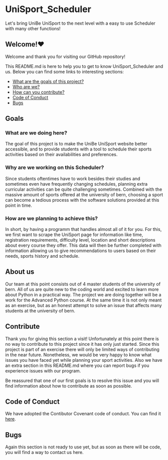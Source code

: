 # UniSport_Scheduler
Let's bring UniBe UniSport to the next level with a easy to use Scheduler with many other functions!

## Welcome!❤️
Welcome and thank you for visiting our GitHub repository!


This README.md is here to help you to get to know UniSport_Scheduler and us.
Below you can find some links to interesting sections:
- [What are the goals of this project?](#goals)
- [Who are we?](#team)
- [How can you contribute?](#contribute)
- [Code of Conduct](#conduct)
- [Bugs](#bugs)



## Goals
### What are we doing here?
The goal of this project is to make the UniBe UniSport website better accessible, and to provide students with a tool to schedule their sports activities based on their availabilities and preferences.

### Why are we working on this Scheduler?
Since students oftentimes have to work besides their studies and sometimes even have frequently changing schedules, planning extra curricular activities can be quite challenging sometimes. Combined with the massive amount of sports offered at the university of bern, choosing a sport can become a tedious process with the software solutions provided at this point in time. 

### How are we planning to achieve this?
In short, by having a programm that handles almost all of it for you. For this, we first want to scrape the UniSport page for information like time, registration requirements, difficulty level, location and short descriptions about every course they offer. This data will then be further completed with information allowing us to give recommendations to users based on their needs, sports history and schedule.
<a id="goals"></a>

## About us
Our team at this point consists out of 4 master students of the university of bern. All of us are quite new to the coding world and excited to learn more about Python in a practical way. The project we are doing together will be a work for the Advanced Python course. At the same time it is not only meant as an exercise, but as an honest attempt to solve an issue that affects many students at the university of bern.
<a id="team"></a>

## Contribute
Thank you for giving this section a visit! Unfortunately at this point there is no way to contribute to this project since it has only just started. Since this project is part of an exercise there will only be limited ways of contributing in the near future. Nonetheless, we would be very happy to know what issues you have faced yet while planning your sport activities. Also we have an extra section in this README.md where you can report bugs if you experience issues with our program. 

Be reassured that one of our first goals is to resolve this issue and you will find information about how to contribute as soon as possible.
<a id="contribute"></a>

## Code of Conduct
We have adopted the Contibutor Covenant code of conduct. You can find it [here](/code_of_conduct).
<a id="conduct"></a>

## Bugs
Again this section is not ready to use yet, but as soon as there will be code, you will find a way to contact us here.
<a id="bugs"></a>
